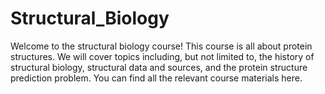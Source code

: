 # Structural_Biology
 Welcome to the structural biology course! This course is all about protein structures. We will cover topics including, but not limited to, the history of structural biology, structural data and sources, and the protein structure prediction problem. You can find all the relevant course materials here. 
